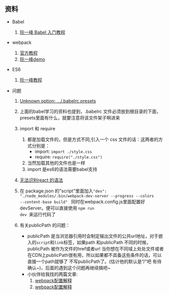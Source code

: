 ## 资料

* Babel
	1. [阮一峰 Babel 入门教程](http://www.ruanyifeng.com/blog/2016/01/babel.html)


* webpack
	1. [官方教程](http://webpack.github.io/docs/usage.html)
	2. [阮一峰demo](https://github.com/ruanyf/webpack-demos)

* ES6 

	1. [阮一峰教程](http://es6.ruanyifeng.com/)


* 问题
	1. [Unknown option: …/.babelrc.presets](http://stackoverflow.com/questions/33685365/unknown-option-babelrc-presets)

	2. 上面的babel学习的资料也提到，.babelrc 文件必须放到根目录的下面，presets里面有什么，就要注意将该文件架子啊进来 
	3. import 和 require 
		1. 都是加载文件的，但是方式不同,引入一个 css 文件的话：这两者的方式分别是：
			* import: <code>import ./style.css</code>
			* require: <code>require("./style.css")</code>
		2. 当然加载其他的文件也是一样
		3. import 是es6的语法需要babel支持
	4. [无法识别react 的语法](http://stackoverflow.com/questions/33460420/babel-loader-jsx-syntaxerror-unexpected-token)
	5. 在 package.json 的"script"里面加入<code>"dev": "./node_modules/.bin/webpack-dev-server --progress --colors --content-base build"
</code> 同时在webpack.config.js里面配置好devServer。便可以直接使用 <code>npm run dev </code>来运行代码了	
	6. 有关publicPath 的问题：
		* publicPath 是当浏览器引用时会制定输出文件的公共url地址，对于嵌入的<code>script</code>和<code>link</code>标签，如果path 和publicPath 不同的时候，publicPath 被作为文件的href或者url 当你想在不同域上处处文件或者在CDN上publicPath很有用，所以如果都不具备这些条件的话，可以直接一个path就够了 不写publicPath了。(估计他的默认是“/”吧  有待确认~)，后面的遇到这个问题再继续搞吧~
		* 小伙伴给我找的两篇文章:
			1. [webpack配置解释](https://segmentfault.com/a/1190000002889630)
			2. [webpack配置解释](http://www.cnblogs.com/dh-dh/p/5165372.html)

		